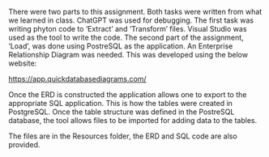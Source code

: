 There were two parts to this assignment. Both tasks were written from what we learned in class. ChatGPT was used for debugging. The first task was writing phyton code to ‘Extract’ and ‘Transform’ files. Visual Studio was used as the tool to write the code. The second part of the assignment, ‘Load’, was done using PostreSQL as the application.  An Enterprise Relationship Diagram was needed. This was developed using the below website:

https://app.quickdatabasediagrams.com/

Once the ERD is constructed the application allows one to export to the appropriate SQL application. This is how the tables were created in PostgreSQL. Once the table structure was defined in the PostreSQL database, the tool allows files to be imported for adding data to the tables.

The files are in the Resources folder, the ERD and SQL code are also provided.
